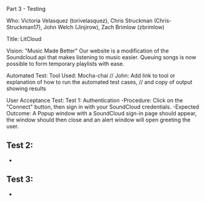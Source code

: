 Part 3 - Testing

Who: Victoria Velasquez (torivelasquez), Chris Struckman (Chris-Struckman17), John Welch (Jinjirow), Zach Brimlow (zbrimlow)

Title: LitCloud

Vision: "Music Made Better" Our website is a modification of the Soundcloud api that makes listening to music easier. Queuing songs is now possible to form temporary playlists with ease.

Automated Test: 
  Tool Used: Mocha-chai      // John: Add link to tool or explanation of how to run the automated test cases,
                             // and copy of output showing results

User Acceptance Test:
Test 1: Authentication
-Procedure: Click on the "Connect" button, then sign in with your SoundCloud credentials.
-Expected Outcome: A Popup window with a SoundCloud sign-in page should appear, the window should then close and an alert window will open greeting the user.

Test 2:
-
- 

Test 3:
-
-
